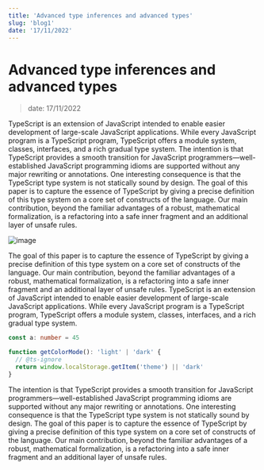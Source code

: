 ```yaml
---
title: 'Advanced type inferences and advanced types'
slug: 'blog1'
date: '17/11/2022'
---
```


# Advanced type inferences and advanced types

> date: 17/11/2022

TypeScript is an extension of JavaScript intended to enable easier development of large-scale JavaScript applications. While every JavaScript program is a TypeScript program, TypeScript offers a module system, classes, interfaces, and a rich gradual type system. The intention is that TypeScript provides a smooth transition for JavaScript programmers—well-established JavaScript programming idioms are supported without any major rewriting or annotations. One interesting consequence is that the TypeScript type system is not statically sound by design. The goal of this paper is to capture the essence of TypeScript by giving a precise definition of this type system on a core set of constructs of the language. Our main contribution, beyond the familiar advantages of a robust, mathematical formalization, is a refactoring into a safe inner fragment and an additional layer of unsafe rules.

![image](/blogs/blog1/ts.png)

The goal of this paper is to capture the essence of TypeScript by giving a precise definition of this type system on a core set of constructs of the language. Our main contribution, beyond the familiar advantages of a robust, mathematical formalization, is a refactoring into a safe inner fragment and an additional layer of unsafe rules. TypeScript is an extension of JavaScript intended to enable easier development of large-scale JavaScript applications. While every JavaScript program is a TypeScript program, TypeScript offers a module system, classes, interfaces, and a rich gradual type system.

```typescript
const a: number = 45

function getColorMode(): 'light' | 'dark' {
  // @ts-ignore
  return window.localStorage.getItem('theme') || 'dark'
}
```

The intention is that TypeScript provides a smooth transition for JavaScript programmers—well-established JavaScript programming idioms are supported without any major rewriting or annotations. One interesting consequence is that the TypeScript type system is not statically sound by design. The goal of this paper is to capture the essence of TypeScript by giving a precise definition of this type system on a core set of constructs of the language. Our main contribution, beyond the familiar advantages of a robust, mathematical formalization, is a refactoring into a safe inner fragment and an additional layer of unsafe rules.
